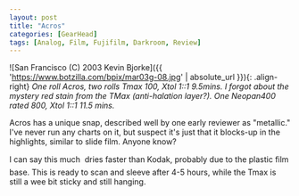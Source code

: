 ```yaml
---
layout: post
title: "Acros"
categories: [GearHead]
tags: [Analog, Film, Fujifilm, Darkroom, Review]
---
```



![San Francisco (C) 2003 Kevin Bjorke]({{ 'https://www.botzilla.com/bpix/mar03g-08.jpg' | absolute_url }}){: .align-right}
<i>One roll Acros, two rolls Tmax 100, Xtol 1::1 9.5mins. I forgot about the mystery red stain from the TMax (anti-halation layer?). One Neopan400 rated 800, Xtol 1::1 11.5 mins.</i>

Acros has a unique snap, described well by one early reviewer as "metallic." I've never run any charts on it, but suspect it's just that it blocks-up in the highlights, similar to slide film. Anyone know?

I can say this much &#151; dries faster than Kodak, probably due to the plastic film base. This is ready to scan and sleeve after 4-5 hours, while the Tmax is still a wee bit sticky and still hanging.

